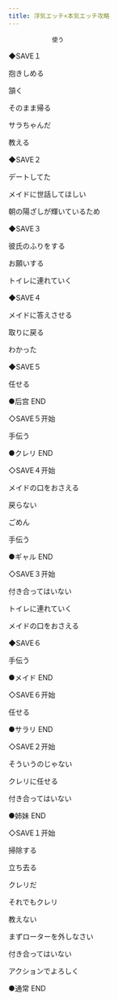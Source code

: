 ```yaml
---
title: 浮気エッチ×本気エッチ攻略
---
```


                使う

◆SAVE１

抱きしめる

頷く

そのまま帰る

サラちゃんだ

教える

◆SAVE２

デートしてた

メイドに世話してほしい

朝の陽ざしが輝いているため

◆SAVE３

彼氏のふりをする

お願いする

トイレに連れていく

◆SAVE４

メイドに答えさせる

取りに戻る

わかった

◆SAVE５

任せる



●后宫 END



◇SAVE５开始

手伝う



●クレリ END



◇SAVE４开始

メイドの口をおさえる

戻らない

ごめん

手伝う



●ギャル END



◇SAVE３开始

付き合ってはいない

トイレに連れていく

メイドの口をおさえる

◆SAVE６

手伝う



●メイド END



◇SAVE６开始

任せる



●サラリ END



◇SAVE２开始

そういうのじゃない

クレリに任せる

付き合ってはいない



●姉妹 END



◇SAVE１开始

掃除する

立ち去る

クレリだ

それでもクレリ

教えない

まずローターを外しなさい

付き合ってはいない

アクションでよろしく



●通常 END


              
